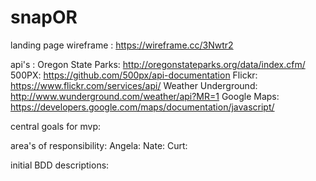 # snapOR

landing page wireframe : https://wireframe.cc/3Nwtr2

api's : 
	Oregon State Parks: http://oregonstateparks.org/data/index.cfm/ 
	500PX: https://github.com/500px/api-documentation
	Flickr: https://www.flickr.com/services/api/
	Weather Underground: http://www.wunderground.com/weather/api?MR=1
	Google Maps: https://developers.google.com/maps/documentation/javascript/ 
	

central goals for mvp:

area's of responsibility:
Angela:
Nate:
Curt:

initial BDD descriptions:
